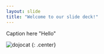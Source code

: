 ```yaml
---
layout: slide
title: "Welcome to our slide deck!"
---
```


Caption here
"Hello"

![dojocat](https://octodex.github.com/images/dojocat.jpg)
{: .center}
